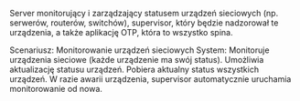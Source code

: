 

Server monitorujący i zarządzający statusem urządzeń sieciowych 
    (np. serwerów, routerów, switchów), supervisor, który będzie nadzorował te urządzenia, a także aplikację OTP, która to wszystko spina.

Scenariusz: Monitorowanie urządzeń sieciowych
System:
    Monitoruje urządzenia sieciowe (każde urządzenie ma swój status).
    Umożliwia aktualizację statusu urządzeń.
    Pobiera aktualny status wszystkich urządzeń.
    W razie awarii urządzenia, supervisor automatycznie uruchamia monitorowanie od nowa.